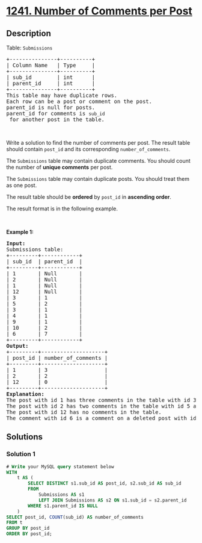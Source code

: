 # [1241. Number of Comments per Post](https://leetcode.com/problems/number-of-comments-per-post)


## Description

<p>Table: <code>Submissions</code></p>

<pre>
+---------------+----------+
| Column Name   | Type     |
+---------------+----------+
| sub_id        | int      |
| parent_id     | int      |
+---------------+----------+
This table may have duplicate rows.
Each row can be a post or comment on the post.
parent_id is null for posts.
parent_id for comments is <code>sub_id</code> for another post in the table.
</pre>

<p>&nbsp;</p>

<p>Write a solution to find the number of comments per post. The result table should contain <code>post_id</code> and its corresponding <code>number_of_comments</code>.</p>

<p>The <code>Submissions</code> table may contain duplicate comments. You should count the number of <strong>unique comments</strong> per post.</p>

<p>The <code>Submissions</code> table may contain duplicate posts. You should treat them as one post.</p>

<p>The result table should be <strong>ordered</strong> by <code>post_id</code> in <strong>ascending order</strong>.</p>

<p>The result format is in the following example.</p>

<p>&nbsp;</p>
<p><strong class="example">Example 1:</strong></p>

<pre>
<strong>Input:</strong> 
Submissions table:
+---------+------------+
| sub_id  | parent_id  |
+---------+------------+
| 1       | Null       |
| 2       | Null       |
| 1       | Null       |
| 12      | Null       |
| 3       | 1          |
| 5       | 2          |
| 3       | 1          |
| 4       | 1          |
| 9       | 1          |
| 10      | 2          |
| 6       | 7          |
+---------+------------+
<strong>Output:</strong> 
+---------+--------------------+
| post_id | number_of_comments |
+---------+--------------------+
| 1       | 3                  |
| 2       | 2                  |
| 12      | 0                  |
+---------+--------------------+
<strong>Explanation:</strong> 
The post with id 1 has three comments in the table with id 3, 4, and 9. The comment with id 3 is repeated in the table, we counted it <strong>only once</strong>.
The post with id 2 has two comments in the table with id 5 and 10.
The post with id 12 has no comments in the table.
The comment with id 6 is a comment on a deleted post with id 7 so we ignored it.
</pre>

## Solutions

### Solution 1

<!-- tabs:start -->

```sql
# Write your MySQL query statement below
WITH
    t AS (
        SELECT DISTINCT s1.sub_id AS post_id, s2.sub_id AS sub_id
        FROM
            Submissions AS s1
            LEFT JOIN Submissions AS s2 ON s1.sub_id = s2.parent_id
        WHERE s1.parent_id IS NULL
    )
SELECT post_id, COUNT(sub_id) AS number_of_comments
FROM t
GROUP BY post_id
ORDER BY post_id;
```

<!-- tabs:end -->

<!-- end -->
